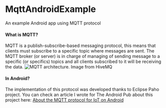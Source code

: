 # MqttAndroidExample
An example Android app using MQTT protocol

#### What is MQTT?
MQTT is a publish-subscribe-based messaging protocol, this means that clients must subscribe to a specific topic where messages are sent. The MQTT broker (or server) is in charge of managing of sending message to a specific (or specifics) topics and all clients subscribed to it will be receiving the data.
![MQTT architecture. Image from HiveMQ](https://miro.medium.com/max/1400/1*niJrX0DR9yzxUSb9TgQxgA.png)

#### In Android?
The implementation of this protocol was developed thanks to Eclipse Paho project. You can check an article I wrote for The Android Pub about this project here: [About the MQTT protocol for IoT on Android](https://android.jlelse.eu/about-the-mqtt-protocol-for-iot-on-android-efb4973577b)
